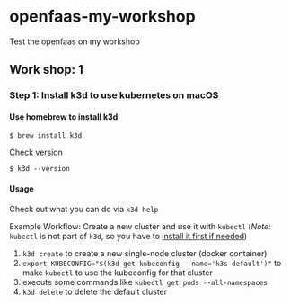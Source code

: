 # openfaas-my-workshop
Test the openfaas on my workshop

## Work shop: 1

### Step 1: Install k3d to use kubernetes on macOS

#### Use homebrew to install k3d
```
$ brew install k3d
```
Check version
```
$ k3d --version
```
#### Usage

Check out what you can do via `k3d help`

Example Workflow: Create a new cluster and use it with `kubectl`
(*Note:* `kubectl` is not part of `k3d`, so you have to [install it first if needed](https://kubernetes.io/docs/tasks/tools/install-kubectl/))

1. `k3d create` to create a new single-node cluster (docker container)
2. `export KUBECONFIG="$(k3d get-kubeconfig --name='k3s-default')"` to make `kubectl` to use the kubeconfig for that cluster
3. execute some commands like `kubectl get pods --all-namespaces`
4. `k3d delete` to delete the default cluster
